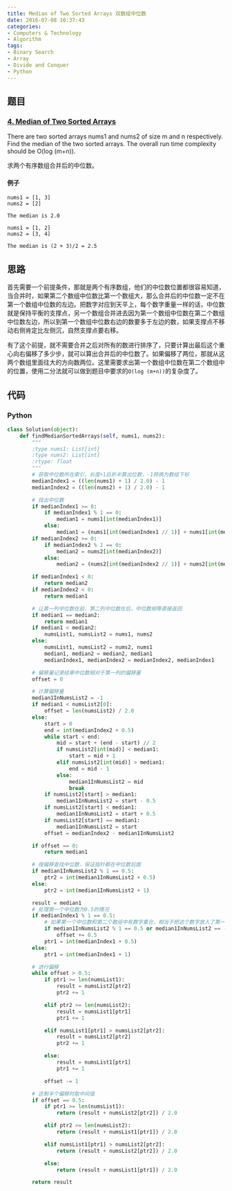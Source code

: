 ```yaml
---
title: Median of Two Sorted Arrays 双数组中位数
date: 2016-07-08 16:37:43
categories: 
- Computers & Technology
- Algorithm
tags: 
- Binary Search
- Array
- Divide and Conquer
- Python
---
```

## 题目

### [4. Median of Two Sorted Arrays](https://leetcode.com/problems/median-of-two-sorted-arrays/)
There are two sorted arrays nums1 and nums2 of size m and n respectively.
Find the median of the two sorted arrays. The overall run time complexity should be O(log (m+n)).

求两个有序数组合并后的中位数。

<!--more-->

#### 例子
```Plaintext
nums1 = [1, 3]
nums2 = [2]

The median is 2.0
```

```Plaintext
nums1 = [1, 2]
nums2 = [3, 4]

The median is (2 + 3)/2 = 2.5
```

## 思路
首先需要一个前提条件，那就是两个有序数组，他们的中位数位置都很容易知道，当合并时，如果第二个数组中位数比第一个数组大，那么合并后的中位数一定不在第一个数组中位数的左边。把数字对应到天平上，每个数字重量一样的话，中位数就是保持平衡的支撑点，另一个数组合并进去因为第一个数组中位数在第二个数组中位数左边，所以到第一个数组中位数右边的数要多于左边的数，如果支撑点不移动右侧肯定比左侧沉，自然支撑点要右移。

有了这个前提，就不需要合并之后对所有的数进行排序了，只要计算出最后这个重心向右偏移了多少步，就可以算出合并后的中位数了。如果偏移了两位，那就从这两个数组里面往大的方向数两位。这里需要求出第一个数组中位数在第二个数组中的位置，使用二分法就可以做到题目中要求的`O(log (m+n))`的复杂度了。

## 代码

### Python
```Python
class Solution(object):
    def findMedianSortedArrays(self, nums1, nums2):
        """
        :type nums1: List[int]
        :type nums2: List[int]
        :rtype: float
        """
        # 获取中位数所在索引，长度+1后折半算出位数，-1转换为数组下标
        medianIndex1 = ((len(nums1) + 1) / 2.0) - 1
        medianIndex2 = ((len(nums2) + 1) / 2.0) - 1

        # 找出中位数
        if medianIndex1 >= 0:
            if medianIndex1 % 1 == 0:
                median1 = nums1[int(medianIndex1)]
            else:
                median1 = (nums1[int(medianIndex1 // 1)] + nums1[int(medianIndex1 // 1) + 1]) / 2.0
        if medianIndex2 >= 0:
            if medianIndex2 % 1 == 0:
                median2 = nums2[int(medianIndex2)]
            else:
                median2 = (nums2[int(medianIndex2 // 1)] + nums2[int(medianIndex2 // 1) + 1]) / 2.0

        if medianIndex1 < 0:
            return median2
        if medianIndex2 < 0:
            return median1

        # 让第一列中位数在前，第二列中位数在后，中位数相等直接返回
        if median1 == median2:
            return median1
        if median1 < median2:
            numsList1, numsList2 = nums1, nums2
        else:
            numsList1, numsList2 = nums2, nums1
            median1, median2 = median2, median1
            medianIndex1, medianIndex2 = medianIndex2, medianIndex1

        # 偏移量记录结果中位数相对于第一列的偏移量
        offset = 0

        # 计算偏移量
        median1InNumsList2 = -1
        if median1 < numsList2[0]:
            offset = len(numsList2) / 2.0
        else:
            start = 0
            end = int(medianIndex2 + 0.5)
            while start < end:
                mid = start + (end - start) // 2
                if numsList2[int(mid)] < median1:
                    start = mid + 1
                elif numsList2[int(mid)] > median1:
                    end = mid - 1
                else:
                    median1InNumsList2 = mid
                    break
            if numsList2[start] > median1:
                median1InNumsList2 = start - 0.5
            if numsList2[start] < median1:
                median1InNumsList2 = start + 0.5
            if numsList2[start] == median1:
                median1InNumsList2 = start
            offset = medianIndex2 - median1InNumsList2

        if offset == 0:
            return median1

        # 按偏移查找中位数，保证指针都在中位数后面
        if median1InNumsList2 % 1 == 0.5:
            ptr2 = int(median1InNumsList2 + 0.5)
        else:
            ptr2 = int(median1InNumsList2 + 1)

        result = median1
        # 处理第一个中位数为0.5的情况
        if medianIndex1 % 1 == 0.5:
            # 如果第一个中位数和第二个数组中有数字重合，相当于把这个数字放入了第一组数种，那么偏移不需要补偿
            if median1InNumsList2 % 1 == 0.5 or median1InNumsList2 == -1:
                offset += 0.5
            ptr1 = int(medianIndex1 + 0.5)
        else:
            ptr1 = int(medianIndex1 + 1)

        # 进行偏移
        while offset > 0.5:
            if ptr1 >= len(numsList1):
                result = numsList2[ptr2]
                ptr2 += 1

            elif ptr2 >= len(numsList2):
                result = numsList1[ptr1]
                ptr1 += 1

            elif numsList1[ptr1] > numsList2[ptr2]:
                result = numsList2[ptr2]
                ptr2 += 1

            else:
                result = numsList1[ptr1]
                ptr1 += 1

            offset -= 1

        # 还剩半个偏移时取中间值
        if offset == 0.5:
            if ptr1 >= len(numsList1):
                return (result + numsList2[ptr2]) / 2.0

            elif ptr2 >= len(numsList2):
                return (result + numsList1[ptr1]) / 2.0

            elif numsList1[ptr1] > numsList2[ptr2]:
                return (result + numsList2[ptr2]) / 2.0

            else:
                return (result + numsList1[ptr1]) / 2.0

        return result
```
